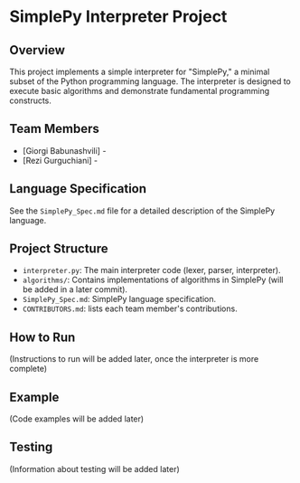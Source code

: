 # SimplePy Interpreter Project

## Overview

This project implements a simple interpreter for "SimplePy," a minimal subset of the Python programming language. The interpreter is designed to execute basic algorithms and demonstrate fundamental programming constructs.

## Team Members

- [Giorgi Babunashvili] -
- [Rezi Gurguchiani] - 


## Language Specification

See the `SimplePy_Spec.md` file for a detailed description of the SimplePy language.

## Project Structure

*   `interpreter.py`: The main interpreter code (lexer, parser, interpreter).
*   `algorithms/`: Contains implementations of algorithms in SimplePy (will be added in a later commit).
* `SimplePy_Spec.md`: SimplePy language specification.
* `CONTRIBUTORS.md`: lists each team member's contributions.

## How to Run

(Instructions to run will be added later, once the interpreter is more complete)

## Example

(Code examples will be added later)

## Testing

(Information about testing will be added later)
